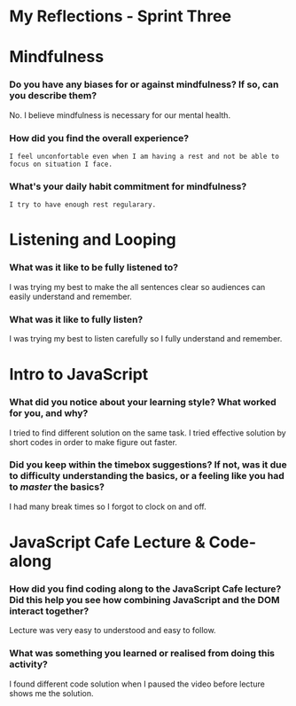 # My Reflections - Sprint Three

# Mindfulness 

### Do you have any biases for or against mindfulness? If so, can you describe them?
No. I believe mindfulness is necessary for our mental health. 


### How did you find the overall experience? 
    I feel unconfortable even when I am having a rest and not be able to focus on situation I face.


### What's your daily habit commitment for mindfulness? 
    I try to have enough rest regularary.



# Listening and Looping 

### What was it like to be fully listened to? 
I was trying my best to make the all sentences clear so audiences can easily understand and remember.


### What was it like to fully listen?
I was trying my best to listen carefully so I fully understand and remember.
    




# Intro to JavaScript

### What did you notice about your learning style? What worked for you, and why?
I tried to find different solution on the same task. I tried effective solution by short codes in order to make figure out faster.


### Did you keep within the timebox suggestions? If not, was it due to difficulty understanding the basics, or a feeling like you had to _master_ the basics?
I had many break times so I forgot to clock on and off.





# JavaScript Cafe Lecture & Code-along

### How did you find coding along to the JavaScript Cafe lecture? Did this help you see how combining JavaScript and the DOM interact together?
Lecture was very easy to understood and easy to follow. 


### What was something you learned or realised from doing this activity?
I found different code solution when I paused the video before lecture shows me the solution.


